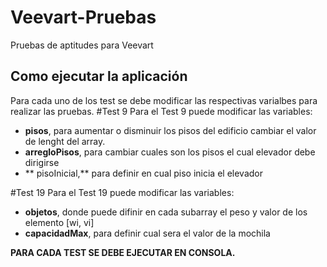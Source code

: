 # Veevart-Pruebas
Pruebas de aptitudes para Veevart
## Como ejecutar la aplicación
Para cada uno de los test se debe modificar las respectivas varialbes para realizar las pruebas.
#Test 9
Para el Test 9 puede modificar las variables:
 - **pisos**, para aumentar o disminuir los pisos del edificio cambiar el valor de lenght del array.
 - **arregloPisos**, para cambiar cuales son los pisos el cual elevador debe dirigirse
 -  ** pisoInicial,** para definir en cual piso inicia el elevador

#Test 19
Para el Test 19 puede modificar las variables:
-   **objetos**, donde puede difinir en cada subarray el peso y valor de los elemento [wi, vi]
-   **capacidadMax**, para definir cual sera el valor de la mochila

**PARA CADA TEST SE DEBE EJECUTAR EN CONSOLA.**
